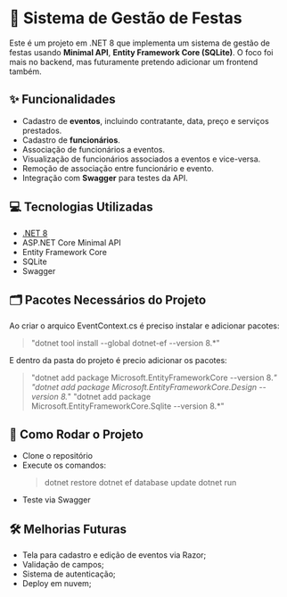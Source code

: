 # 🎉 Sistema de Gestão de Festas

Este é um projeto em .NET 8 que implementa um sistema de gestão de festas usando **Minimal API**, **Entity Framework Core (SQLite)**.
O foco foi mais no backend, mas futuramente pretendo adicionar um frontend também.

## ✨ Funcionalidades

- Cadastro de **eventos**, incluindo contratante, data, preço e serviços prestados.
- Cadastro de **funcionários**.
- Associação de funcionários a eventos.
- Visualização de funcionários associados a eventos e vice-versa.
- Remoção de associação entre funcionário e evento.
- Integração com **Swagger** para testes da API.

## 💻 Tecnologias Utilizadas

- [.NET 8](https://dotnet.microsoft.com/)
- ASP.NET Core Minimal API
- Entity Framework Core
- SQLite
- Swagger

## 🗂️ Pacotes Necessários do Projeto

Ao criar o arquico EventContext.cs é preciso instalar e adicionar pacotes:
  > "dotnet tool install --global dotnet-ef --version 8.*"

E dentro da pasta do projeto é precio adicionar os pacotes:
  > "dotnet add package Microsoft.EntityFrameworkCore --version 8.*"
  > "dotnet add package Microsoft.EntityFrameworkCore.Design --version 8.*"
  > "dotnet add package Microsoft.EntityFrameworkCore.Sqlite --version 8.*"

## 🧪 Como Rodar o Projeto

- Clone o repositório
- Execute os comandos:
  > dotnet restore
  > dotnet ef database update
  > dotnet run
- Teste via Swagger

## 🛠️ Melhorias Futuras

- Tela para cadastro e edição de eventos via Razor;
- Validação de campos;
- Sistema de autenticação;
- Deploy em nuvem;

